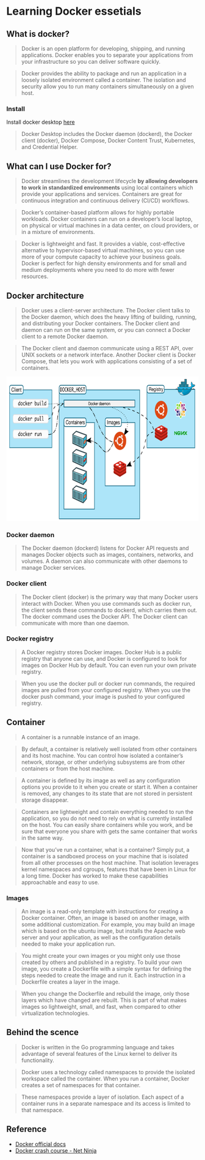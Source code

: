 # Learning Docker essetials
## What is docker? 
> Docker is an open platform for developing, shipping, and running applications. Docker enables you to separate your applications from your infrastructure so you can deliver software quickly.

> Docker provides the ability to package and run an application in a loosely isolated environment called a container. The isolation and security allow you to run many containers simultaneously on a given host. 

### Install
Install docker desktop [here](https://hub.docker.com/editions/community/docker-ce-desktop-windows)

>  Docker Desktop includes the Docker daemon (dockerd), the Docker client (docker), Docker Compose, Docker Content Trust, Kubernetes, and Credential Helper.

## What can I use Docker for? 
> Docker streamlines the development lifecycle **by allowing developers to work in standardized environments** using local containers which provide your applications and services. Containers are great for continuous integration and continuous delivery (CI/CD) workflows.

> Docker’s container-based platform allows for highly portable workloads. Docker containers can run on a developer’s local laptop, on physical or virtual machines in a data center, on cloud providers, or in a mixture of environments.

> Docker is lightweight and fast. It provides a viable, cost-effective alternative to hypervisor-based virtual machines, so you can use more of your compute capacity to achieve your business goals. Docker is perfect for high density environments and for small and medium deployments where you need to do more with fewer resources.

## Docker architecture
> Docker uses a client-server architecture. The Docker client talks to the Docker daemon, which does the heavy lifting of building, running, and distributing your Docker containers. The Docker client and daemon can run on the same system, or you can connect a Docker client to a remote Docker daemon. 

> The Docker client and daemon communicate using a REST API, over UNIX sockets or a network interface. Another Docker client is Docker Compose, that lets you work with applications consisting of a set of containers.

<img src="reference/docker-architecture.png" width=725 height=378 alt="docker client to docker daemon" />

### Docker daemon
> The Docker daemon (dockerd) listens for Docker API requests and manages Docker objects such as images, containers, networks, and volumes. A daemon can also communicate with other daemons to manage Docker services.

### Docker client
> The Docker client (docker) is the primary way that many Docker users interact with Docker. When you use commands such as docker run, the client sends these commands to dockerd, which carries them out. The docker command uses the Docker API. The Docker client can communicate with more than one daemon.

### Docker registry
> A Docker registry stores Docker images. Docker Hub is a public registry that anyone can use, and Docker is configured to look for images on Docker Hub by default. You can even run your own private registry.

> When you use the docker pull or docker run commands, the required images are pulled from your configured registry. When you use the docker push command, your image is pushed to your configured registry.

## Container
> A container is a runnable instance of an image.

> By default, a container is relatively well isolated from other containers and its host machine. You can control how isolated a container’s network, storage, or other underlying subsystems are from other containers or from the host machine.

> A container is defined by its image as well as any configuration options you provide to it when you create or start it. When a container is removed, any changes to its state that are not stored in persistent storage disappear.

> Containers are lightweight and contain everything needed to run the application, so you do not need to rely on what is currently installed on the host. You can easily share containers while you work, and be sure that everyone you share with gets the same container that works in the same way.

> Now that you’ve run a container, what is a container? Simply put, a container is a sandboxed process on your machine that is isolated from all other processes on the host machine. That isolation leverages kernel namespaces and cgroups, features that have been in Linux for a long time. Docker has worked to make these capabilities approachable and easy to use. 

### Images
> An image is a read-only template with instructions for creating a Docker container. Often, an image is based on another image, with some additional customization. For example, you may build an image which is based on the ubuntu image, but installs the Apache web server and your application, as well as the configuration details needed to make your application run.

> You might create your own images or you might only use those created by others and published in a registry. To build your own image, you create a Dockerfile with a simple syntax for defining the steps needed to create the image and run it. Each instruction in a Dockerfile creates a layer in the image. 

> When you change the Dockerfile and rebuild the image, only those layers which have changed are rebuilt. This is part of what makes images so lightweight, small, and fast, when compared to other virtualization technologies.

## Behind the scence
> Docker is written in the Go programming language and takes advantage of several features of the Linux kernel to deliver its functionality. 

> Docker uses a technology called namespaces to provide the isolated workspace called the container. When you run a container, Docker creates a set of namespaces for that container.

> These namespaces provide a layer of isolation. Each aspect of a container runs in a separate namespace and its access is limited to that namespace.


## Reference 
- [Docker official docs](https://docs.docker.com/get-started/)
- [Docker crash course - Net Ninja](https://youtube.com/playlist?list=PL4cUxeGkcC9hxjeEtdHFNYMtCpjNBm3h7)
